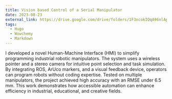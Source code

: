 ```yaml
---
title: Vision based Control of a Serial Manipulator
date: 2023-08-23
external_link: https://drive.google.com/drive/folders/1F3ncokIQqA96nlAp_7txGGaQY-cq6g5M
tags:
  - Hugo
  - Wowchemy
  - Markdown
---
```


I developed a novel Human-Machine Interface (HMI) to simplify programming industrial robotic manipulators. The system uses a wireless pointer and a stereo camera for intuitive point selection and task simulation. By integrating ROS, ArUco markers, and a visual feedback device, operators can program robots without coding expertise. Tested on multiple manipulators, the project achieved high accuracy with an RMSE under 6.5 mm. This work demonstrates how accessible automation can enhance efficiency in industrial, educational, and creative fields.

<!--more-->
